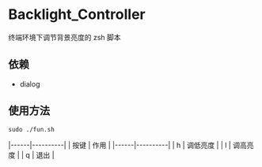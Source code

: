 # Backlight_Controller

终端环境下调节背景亮度的 zsh 脚本

## 依赖
* dialog

## 使用方法
```
sudo ./fun.sh
```

|------|----------|
| 按键 | 作用     |
|------|----------|
| h    | 调低亮度 |
| l    | 调高亮度 |
| q    | 退出     |
